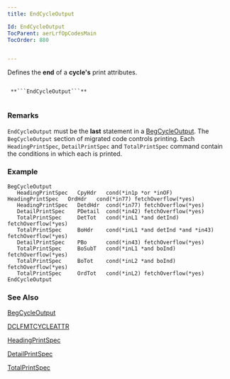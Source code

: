 ```yaml
---
title: EndCycleOutput

Id: EndCycleOutput
TocParent: aerLrfOpCodesMain
TocOrder: 880


---
```


Defines the **end** of a **cycle's** print attributes. 

```

 **```EndCycleOutput```** 
        
```

### Remarks
```EndCycleOutput``` must be the **last** statement in a [BegCycleOutput](BegCycleOutput.html). The ```BegCycleOutput``` section of migrated code controls printing. Each ```HeadingPrintSpec```, ```DetailPrintSpec``` and ```TotalPrintSpec``` command contain the conditions in which each is printed. 

### Example

```
BegCycleOutput
   HeadingPrintSpec   CpyHdr   cond(*in1p *or *inOF)    HeadingPrintSpec   OrdHdr   cond(*in77) fetchOverflow(*yes)
   HeadingPrintSpec   DetdHdr  cond(*in77) fetchOverflow(*yes)
   DetailPrintSpec    PDetail  cond(*in42) fetchOverflow(*yes)
   TotalPrintSpec     DetTot   cond(*inL1 *and detInd) fetchOverflow(*yes)
   TotalPrintSpec     BoHdr    cond(*inL1 *and detInd *and *in43) fetchOverflow(*yes)
   DetailPrintSpec    PBo      cond(*in43) fetchOverflow(*yes)
   TotalPrintSpec     BoSubT   cond(*inL1 *and boInd) fetchOverflow(*yes)
   TotalPrintSpec     BoTot    cond(*inL2 *and boInd) fetchOverflow(*yes)
   TotalPrintSpec     OrdTot   cond(*inL2) fetchOverflow(*yes)
EndCycleOutput
```

### See Also
[BegCycleOutput](BegCycleOutput.html)

[DCLFMTCYCLEATTR](DCLDISKFILE.html)

[HeadingPrintSpec](HeadingPrintSpec.html)

[DetailPrintSpec](DetailPrintSpec.html)

[TotalPrintSpec](TotalPrintSpec.html) 
